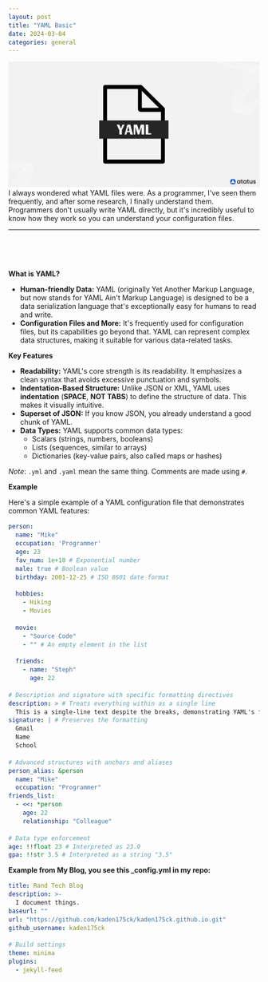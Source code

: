 ```yaml
---
layout: post
title: "YAML Basic"
date: 2024-03-04
categories: general
---
```

![Alt text for the image](/assets/images/YAML.jpeg)
I always wondered what YAML files were. As a programmer, I've seen them frequently, and after some research, I finally understand them. Programmers don't usually write YAML directly, but it's incredibly useful to know how they work so you can understand your configuration files.

---
<br>
<br>
<br>

**What is YAML?**

* **Human-friendly Data:** YAML (originally Yet Another Markup Language, but now stands for YAML Ain't Markup Language) is designed to be a data serialization language that's exceptionally easy for humans to read and write.
* **Configuration Files and More:** It's frequently used for configuration files, but its capabilities go beyond that. YAML can represent complex data structures, making it suitable for various data-related tasks.

**Key Features**

* **Readability:** YAML's core strength is its readability. It emphasizes a clean syntax that avoids excessive punctuation and symbols.
* **Indentation-Based Structure:** Unlike JSON or XML, YAML uses **indentation** (**SPACE**, **NOT TABS**) to define the structure of data. This makes it visually intuitive.
* **Superset of JSON:**  If you know JSON, you already understand a good chunk of YAML.
* **Data Types:** YAML supports common data types:
    * Scalars (strings, numbers, booleans)
    * Lists (sequences, similar to arrays) 
    * Dictionaries (key-value pairs, also called maps or hashes)

*Note*: `.yml` and `.yaml` mean the same thing. Comments are made using `#`. 

**Example**

Here's a simple example of a YAML configuration file that demonstrates common YAML features:

```yaml
person:
  name: "Mike"
  occupation: 'Programmer'
  age: 23
  fav_num: 1e+10 # Exponential number
  male: true # Boolean value
  birthday: 2001-12-25 # ISO 8601 date format

  hobbies:
    - Hiking
    - Movies

  movie: 
    - "Source Code"
    - "" # An empty element in the list

  friends:
    - name: "Steph"
      age: 22

# Description and signature with specific formatting directives
description: > # Treats everything within as a single line 
  This is a single-line text despite the breaks, demonstrating YAML's flexibility in handling text blocks.
signature: | # Preserves the formatting 
  Gmail
  Name
  School

# Advanced structures with anchors and aliases
person_alias: &person
  name: "Mike"
  occupation: "Programmer"
friends_list:
  - <<: *person
    age: 22
    relationship: "Colleague"

# Data type enforcement
age: !!float 23 # Interpreted as 23.0
gpa: !!str 3.5 # Interpreted as a string "3.5"

``` 

**Example from My Blog, you see this _config.yml in my repo:**

```yaml
title: Rand Tech Blog
description: >-  
  I document things.
baseurl: "" 
url: "https://github.com/kaden175ck/kaden175ck.github.io.git" 
github_username: kaden175ck

# Build settings
theme: minima
plugins:
  - jekyll-feed
```



